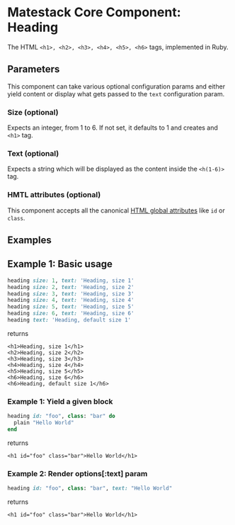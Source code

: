 # Matestack Core Component: Heading

The HTML `<h1>, <h2>, <h3>, <h4>, <h5>, <h6>` tags, implemented in Ruby.

## Parameters

This component can take various optional configuration params and either yield content or display what gets passed to the `text` configuration param.

### Size \(optional\)

Expects an integer, from 1 to 6. If not set, it defaults to 1 and creates and `<h1>` tag.

### Text \(optional\)

Expects a string which will be displayed as the content inside the `<h(1-6)>` tag.

### HMTL attributes \(optional\)

This component accepts all the canonical [HTML global attributes](https://www.w3schools.com/tags/ref_standardattributes.asp) like `id` or `class`.

## Examples

## Example 1: Basic usage

```ruby
heading size: 1, text: 'Heading, size 1'
heading size: 2, text: 'Heading, size 2'
heading size: 3, text: 'Heading, size 3'
heading size: 4, text: 'Heading, size 4'
heading size: 5, text: 'Heading, size 5'
heading size: 6, text: 'Heading, size 6'
heading text: 'Heading, default size 1'
```

returns

```markup
<h1>Heading, size 1</h1>
<h2>Heading, size 2</h2>
<h3>Heading, size 3</h3>
<h4>Heading, size 4</h4>
<h5>Heading, size 5</h5>
<h6>Heading, size 6</h6>
<h6>Heading, default size 1</h6>
```

### Example 1: Yield a given block

```ruby
heading id: "foo", class: "bar" do
  plain "Hello World"
end
```

returns

```markup
<h1 id="foo" class="bar">Hello World</h1>
```

### Example 2: Render options\[:text\] param

```ruby
heading id: "foo", class: "bar", text: "Hello World"
```

returns

```markup
<h1 id="foo" class="bar">Hello World</h1>
```

